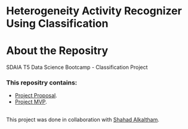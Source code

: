 # Heterogeneity Activity Recognizer Using Classification

# About the Repositry
SDAIA T5 Data Science Bootcamp - Classification Project <br>

### This repositry contains:
- [Project Proposal](https://github.com/AhadAl977/HETEROGENITY-ACTIVITY-CLASSIFICATION/blob/main/Heterogeneity_Activity_Recognizer_Using_Classification_Proposal.md).
- [Project MVP](https://github.com/AhadAl977/HETEROGENITY-ACTIVITY-CLASSIFICATION/blob/main/Heterogeneity%20Activity%20Recognizer%20Using%20Classification%20MVP.md).


<br/> This project was done in collaboration with [Shahad Alkaltham](https://github.com/shhdSU).
